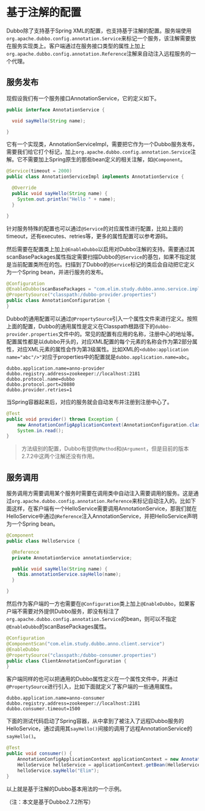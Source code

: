 # 基于注解的配置

Dubbo除了支持基于Spring XML的配置，也支持基于注解的配置。服务端使用`org.apache.dubbo.config.annotation.Service`来标记一个服务，该注解需要放在服务实现类上。客户端通过在服务接口类型的属性上加上`org.apache.dubbo.config.annotation.Reference`注解来自动注入远程服务的一个代理。

## 服务发布

现假设我们有一个服务接口AnnotationService，它的定义如下。

```java
public interface AnnotationService {

  void sayHello(String name);

}
```

它有一个实现类，AnnotationServiceImpl，需要把它作为一个Dubbo服务发布，需要我们给它打个标记，加上`org.apache.dubbo.config.annotation.Service`注解。它不需要加上Spring原生的那些bean定义的相关注解，如`@Component`。

```java
@Service(timeout = 2000)
public class AnnotationServiceImpl implements AnnotationService {

  @Override
  public void sayHello(String name) {
    System.out.println("Hello " + name);
  }

}
```

针对服务特殊的配置也可以通过`@Service`的对应属性进行配置，比如上面的timeout，还有executes、retries等，更多的属性配置可以参考源码。

然后需要在配置类上加上`@EnableDubbo`以启用对Dubbo注解的支持。需要通过其scanBasePackages属性指定需要扫描Dubbo的`@Service`的基包，如果不指定就是当前配置类所在的包。扫描到了Dubbo的`@Service`标记的类后会自动把它定义为一个Spring bean，并进行服务的发布。

```java
@Configuration
@EnableDubbo(scanBasePackages = "com.elim.study.dubbo.anno.service.impl")
@PropertySource("classpath:/dubbo-provider.properties")
public class AnnotationConfiguration {
}
```

Dubbo的通用配置可以通过`@PropertySource`引入一个属性文件来进行定义。按照上面的配置，Dubbo的通用属性是定义在Classpath根路径下的`dubbo-provider.properties`文件中的。常见的配置有应用的名称，注册中心的地址等。配置属性都是以dubbo开头的，对应XML配置的每个元素的名称会作为第2部分属性，对应XML元素的属性会作为第3级属性。比如XML的`<dubbo:application name="abc"/>"`对应于properties中的配置就是`dubbo.application.name=abc`。

```properties
dubbo.application.name=anno-provider
dubbo.registry.address=zookeeper://localhost:2181
dubbo.protocol.name=dubbo
dubbo.protocol.port=20880
dubbo.provider.retries=1
```

当Spring容器起来后，对应的服务就会自动发布并注册到注册中心了。

```java
@Test
public void provider() throws Exception {
    new AnnotationConfigApplicationContext(AnnotationConfiguration.class);
    System.in.read();
}
```

> 方法级别的配置，Dubbo有提供`@Method`和`@Argument`，但是目前的版本2.7.2中这两个注解还没有作用。

## 服务调用

服务调用方需要调用某个服务时需要在调用类中自动注入需要调用的服务。这是通过`org.apache.dubbo.config.annotation.Reference`来标记自动注入的。比如下面这样，在客户端有一个HelloService需要调用AnnotationService，那我们就在HelloService中通过`@Reference`注入AnnotationService，并把HelloService声明为一个Spring bean。

```java
@Component
public class HelloService {

  @Reference
  private AnnotationService annotationService;

  public void sayHello(String name) {
    this.annotationService.sayHello(name);
  }

}
```

然后作为客户端的一方也需要在`@Configuration`类上加上`@EnableDubbo`，如果客户端不需要对外提供Dubbo服务，即没有标注了`org.apache.dubbo.config.annotation.Service`的bean，则可以不指定`@EnableDubbo`的scanBasePackages属性。

```java
@Configuration
@ComponentScan("com.elim.study.dubbo.anno.client.service")
@EnableDubbo
@PropertySource("classpath:/dubbo-consumer.properties")
public class ClientAnnotationConfiguration {
}
```

客户端同样的也可以把通用的Dubbo属性定义在一个属性文件中，并通过`@PropertySource`进行引入，比如下面就定义了客户端的一些通用属性。

```properties
dubbo.application.name=anno-consumer
dubbo.registry.address=zookeeper://localhost:2181
dubbo.consumer.timeout=1500
```

下面的测试代码启动了Spring容器，从中拿到了被注入了远程Dubbo服务的HelloService，通过调用其`sayHello()`间接的调用了远程AnnotationService的`sayHello()`。

```java
@Test
public void consumer() {
    AnnotationConfigApplicationContext applicationContext = new AnnotationConfigApplicationContext(ClientAnnotationConfiguration.class);
    HelloService helloService = applicationContext.getBean(HelloService.class);
    helloService.sayHello("Elim");
}
```

以上就是基于注解的Dubbo基本用法的一个示例。

（注：本文是基于Dubbo2.7.2所写）